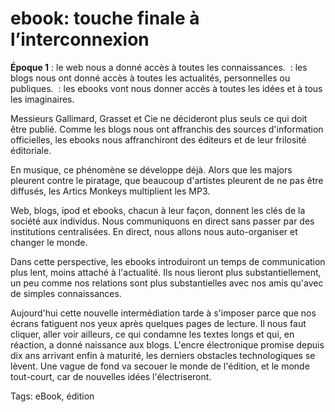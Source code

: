 # ebook: touche finale à l&#8217;interconnexion

**Époque 1** : le web nous a donné accès à toutes les connaissances.
 : les blogs nous ont donné accès à toutes les actualités, personnelles ou publiques.
 : les ebooks vont nous donner accès à toutes les idées et à tous les imaginaires.

Messieurs Gallimard, Grasset et Cie ne décideront plus seuls ce qui doit être publié. Comme les blogs nous ont affranchis des sources d'information officielles, les ebooks nous affranchiront des éditeurs et de leur frilosité éditoriale.

En musique, ce phénomène se développe déjà. Alors que les majors pleurent contre le piratage, que beaucoup d'artistes pleurent de ne pas être diffusés, les Artics Monkeys multiplient les MP3.

Web, blogs, ipod et ebooks, chacun à leur façon, donnent les clés de la société aux individus. Nous communiquons en direct sans passer par des institutions centralisées. En direct, nous allons nous auto-organiser et changer le monde.

Dans cette perspective, les ebooks introduiront un temps de communication plus lent, moins attaché à l'actualité. Ils nous lieront plus substantiellement, un peu comme nos relations sont plus substantielles avec nos amis qu'avec de simples connaissances.

Aujourd'hui cette nouvelle intermédiation tarde à s'imposer parce que nos écrans fatiguent nos yeux après quelques pages de lecture. Il nous faut cliquer, aller voir ailleurs, ce qui condamne les textes longs et qui, en réaction, a donné naissance aux blogs. L'encre électronique promise depuis dix ans arrivant enfin à maturité, les derniers obstacles technologiques se lèvent. Une vague de fond va secouer le monde de l'édition, et le monde tout-court, car de nouvelles idées l'électriseront.

Tags: eBook, édition